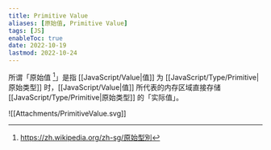 ```yaml
---
title: Primitive Value
aliases: [原始值, Primitive Value]
tags: [JS]
enableToc: true
date: 2022-10-19
lastmod: 2022-10-24
---
```


所谓「原始值 [^1]」是指 [[JavaScript/Value|值]] 为 [[JavaScript/Type/Primitive|原始类型]] 时，[[JavaScript/Value|值]] 所代表的内存区域直接存储 [[JavaScript/Type/Primitive|原始类型]] 的「实际值」。

![[Attachments/PrimitiveValue.svg]]

[^1]: <https://zh.wikipedia.org/zh-sg/原始型別>
